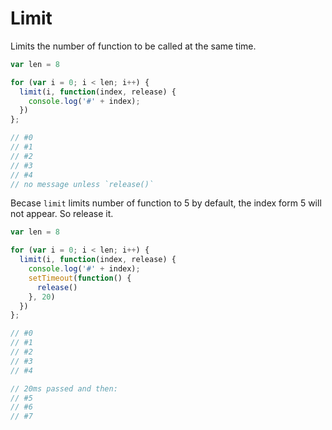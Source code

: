 # Limit

Limits the number of function to be called at the same time.

``` javascript
var len = 8

for (var i = 0; i < len; i++) {
  limit(i, function(index, release) {
    console.log('#' + index);
  })
};

// #0
// #1
// #2
// #3
// #4
// no message unless `release()`
```

Becase `limit` limits number of function to 5 by default, the index form 5 will not appear. So release it.


``` javascript
var len = 8

for (var i = 0; i < len; i++) {
  limit(i, function(index, release) {
    console.log('#' + index);
    setTimeout(function() {
      release()
    }, 20)
  })
};

// #0
// #1
// #2
// #3
// #4

// 20ms passed and then:
// #5
// #6
// #7
```
